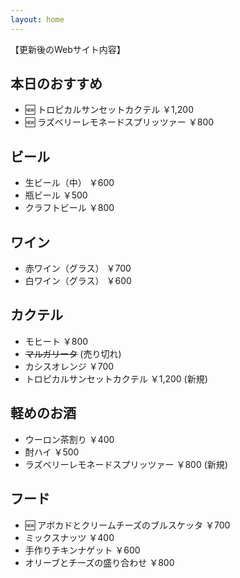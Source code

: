 ```yaml
---
layout: home
---
```


【更新後のWebサイト内容】

## 本日のおすすめ

- 🆕 トロピカルサンセットカクテル ￥1,200
- 🆕 ラズベリーレモネードスプリッツァー ￥800

## ビール

- 生ビール（中） ￥600
- 瓶ビール ￥500
- クラフトビール ￥800

## ワイン

- 赤ワイン（グラス） ￥700
- 白ワイン（グラス） ￥600

## カクテル

- モヒート ￥800
- ~~マルガリータ~~ (売り切れ)
- カシスオレンジ ￥700
- トロピカルサンセットカクテル ￥1,200 (新規)

## 軽めのお酒

- ウーロン茶割り ￥400
- 酎ハイ ￥500
- ラズベリーレモネードスプリッツァー ￥800 (新規)

## フード

- 🆕 アボカドとクリームチーズのブルスケッタ ￥700
- ミックスナッツ ￥400
- 手作りチキンナゲット ￥600
- オリーブとチーズの盛り合わせ ￥800
